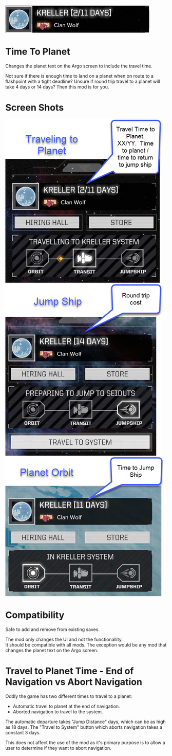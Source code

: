 ![Banner](Media/Banner.jpg)
# Time To Planet

Changes the planet text on the Argo screen to include the travel time.

Not sure if there is enough time to land on a planet when on route to a flashpoint with a tight deadline?  Unsure if round trip travel to a planet will take 4 days or 14 days?  Then this mod is for you.  

# Screen Shots

![Traveling to Planet](Media/ToPlanet.png)
![At Jump Ship](Media/JumpShip.png) 
![In Orbit](Media/Orbit.png) 

# Compatibility 
Safe to add and remove from existing saves.

The mod only changes the UI and not the functionallity.  
It should be compatible with all mods.  The exception would be any mod that changes the planet text on the Argo screen.

# Travel to Planet Time - End of Navigation vs Abort Navigation

Oddly the game has two different times to travel to a planet:

* Automatic travel to planet at the end of navigation.
* Aborted navigation to travel to the system.

The automatic departure takes "Jump Distance" days, which can be as high as 18 days.
The "Travel to System" button which aborts navigation takes a constant 3 days.

This does not affect the use of the mod as it's primary purpose is to allow a user to determine if they want to abort navigation.
